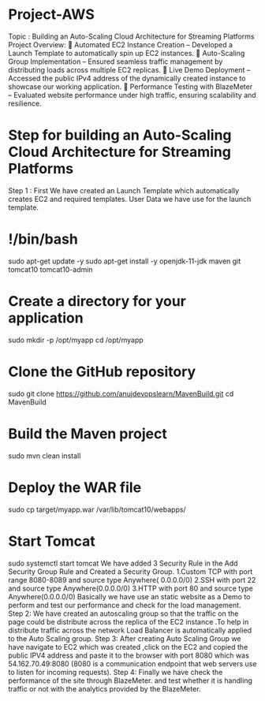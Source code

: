 # Project-AWS
Topic : Building an Auto-Scaling Cloud Architecture for Streaming Platforms
Project Overview:
🔹 Automated EC2 Instance Creation – Developed a Launch Template to automatically spin up EC2 instances.
🔹 Auto-Scaling Group Implementation – Ensured seamless traffic management by distributing loads across multiple EC2 replicas.
🔹 Live Demo Deployment – Accessed the public IPv4 address of the dynamically created instance to showcase our working application.
🔹 Performance Testing with BlazeMeter – Evaluated website performance under high traffic, ensuring scalability and resilience.


# Step for building an Auto-Scaling Cloud Architecture for Streaming Platforms
Step 1 : First We have created an Launch Template which automatically creates EC2 and
required templates.
User Data we have use for the launch template.
# !/bin/bash
sudo apt-get update -y
sudo apt-get install -y openjdk-11-jdk maven git tomcat10 tomcat10-admin
# Create a directory for your application
sudo mkdir -p /opt/myapp
cd /opt/myapp
# Clone the GitHub repository
sudo git clone https://github.com/anujdevopslearn/MavenBuild.git
cd MavenBuild
# Build the Maven project
sudo mvn clean install
# Deploy the WAR file
sudo cp target/myapp.war /var/lib/tomcat10/webapps/
# Start Tomcat
sudo systemctl start tomcat
We have added 3 Security Rule in the Add Security Group Rule and Created a Security Group.
1.Custom TCP with port range 8080-8089 and source type Anywhere( 0.0.0.0/0)
2.SSH with port 22 and source type Anywhere(0.0.0.0/0)
3.HTTP with port 80 and source type Anywhere(0.0.0.0/0)
Basically we have use an static website as a Demo to perform and test our performance and check for the load management.
Step 2: We have created an autoscaling group so that the traffic on the page could be distribute across the replica of the EC2 instance .To help in distribute traffic across the network Load Balancer is automatically applied to the Auto Scaling group.
Step 3: After creating Auto Scaling Group we have navigate to EC2 which was created ,click on the EC2 and copied the public IPV4 address and paste it to the browser with port 8080 which was 54.162.70.49:8080 (8080 is a communication endpoint that web servers use to listen for incoming requests). 
Step 4: Finally we have check the performance of the site through BlazeMeter.
and test whether it is handling traffic or not with the analytics provided by the BlazeMeter.
